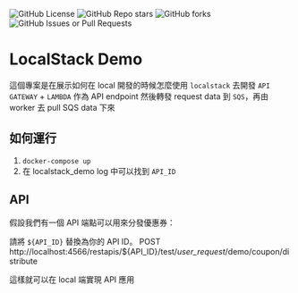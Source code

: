 ![GitHub License](https://img.shields.io/github/license/leoyang183/localstack_demo)
![GitHub Repo stars](https://img.shields.io/github/stars/leoyang183/localstack_demo)
![GitHub forks](https://img.shields.io/github/forks/leoyang183/localstack_demo)
![GitHub Issues or Pull Requests](https://img.shields.io/github/issues/leoyang183/localstack_demo)
# LocalStack Demo

這個專案是在展示如何在 local 開發的時候怎麼使用 `localstack` 去開發 `API GATEWAY` + `LAMBDA` 作為 API endpoint
然後轉發 request data 到 `SQS`，再由 worker 去 pull SQS data 下來


## 如何運行

1. `docker-compose up`
2. 在 localstack_demo log 中可以找到 `API_ID`


## API

假設我們有一個 API 端點可以用來分發優惠券：

請將 `${API_ID}` 替換為你的 API ID。
POST http://localhost:4566/restapis/${API_ID}/test/_user_request_/demo/coupon/distribute

這樣就可以在 local 端實現 API 應用